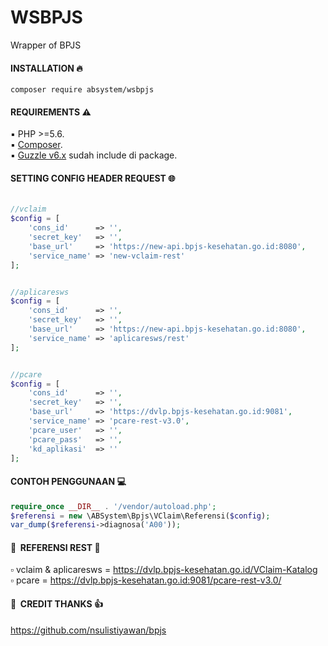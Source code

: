 # WSBPJS
Wrapper of BPJS

#### INSTALLATION :fire:

`composer require absystem/wsbpjs`

#### REQUIREMENTS :warning: 

:black_small_square: PHP >=5.6.
<br/>
:black_small_square: <a href="https://getcomposer.org/">Composer</a>.
<br/>
:black_small_square: <a href="https://github.com/guzzle/guzzle">Guzzle v6.x</a> sudah include di package.

#### SETTING CONFIG HEADER REQUEST :globe_with_meridians:

```php
 
//vclaim
$config = [
	'cons_id'      => '',
	'secret_key'   => '',
	'base_url'     => 'https://new-api.bpjs-kesehatan.go.id:8080',
	'service_name' => 'new-vclaim-rest'
];


//aplicaresws
$config = [
	'cons_id'      => '',
	'secret_key'   => '',
	'base_url'     => 'https://new-api.bpjs-kesehatan.go.id:8080',
	'service_name' => 'aplicaresws/rest'
];


//pcare
$config = [
	'cons_id'      => '',
	'secret_key'   => '',
	'base_url'     => 'https://dvlp.bpjs-kesehatan.go.id:9081',
	'service_name' => 'pcare-rest-v3.0',
	'pcare_user'   => '',
	'pcare_pass'   => '',
	'kd_aplikasi'  => ''
];
```

#### CONTOH PENGGUNAAN :computer:
```php
require_once __DIR__ . '/vendor/autoload.php';
$referensi = new \ABSystem\Bpjs\VClaim\Referensi($config);
var_dump($referensi->diagnosa('A00'));

```

#### :link:&nbsp;&nbsp;REFERENSI REST :blue_book:
:white_small_square: vclaim & aplicaresws = https://dvlp.bpjs-kesehatan.go.id/VClaim-Katalog
<br/>
:white_small_square: pcare = https://dvlp.bpjs-kesehatan.go.id:9081/pcare-rest-v3.0/


#### :link:&nbsp;&nbsp;CREDIT THANKS :thumbsup:

https://github.com/nsulistiyawan/bpjs
